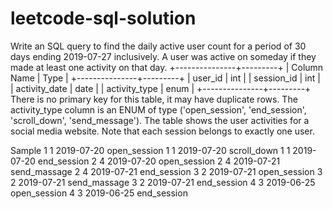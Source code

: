 # leetcode-sql-solution
Write an SQL query to find the daily active user count for a period of 30 days ending 2019-07-27 inclusively. A user was active on someday if they made at least one activity on that day.
+---------------+---------+
| Column Name   | Type    |
+---------------+---------+
| user_id       | int     |
| session_id    | int     |
| activity_date | date    |
| activity_type | enum    |
+---------------+---------+
There is no primary key for this table, it may have duplicate rows.
The activity_type column is an ENUM of type ('open_session', 'end_session', 'scroll_down', 'send_message').
The table shows the user activities for a social media website. 
Note that each session belongs to exactly one user.

Sample
                                                                  1	1	2019-07-20	open_session
                                                                  1	1	2019-07-20	scroll_down
                                                                  1	1	2019-07-20	end_session
                                                                  2	4	2019-07-20	open_session
                                                                  2	4	2019-07-21	send_massage
                                                                  2	4	2019-07-21	end_session
                                                                  3	2	2019-07-21	open_session
                                                                  3	2	2019-07-21	send_massage
                                                                  3	2	2019-07-21	end_session
                                                                  4	3	2019-06-25	open_session
                                                                  4	3	2019-06-25	end_session
